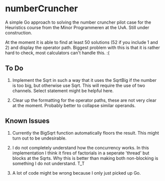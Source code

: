 # numberCruncher

A simple Go approach to solving the number cruncher pilot case for the Heuristics course from the Minor Programmeren at the UvA. Still under construction.

At the moment it is able to find at least 50 solutions (52 if you include 1 and 2) and display the operator path. Biggest problem with this is that it is rather hard to check, most calculators can't handle this. :(

## To Do

1. Implement the Sqrt in such a way that it uses the SqrtBig if the number is too big, but otherwise use Sqrt. This will require the use of two channels. Select statement might be helpful here.

2. Clear up the formatting for the operator paths, these are not very clear at the moment. Probably better to collapse similar operands.

## Known Issues

1. Currently the BigSqrt function automatically floors the result. This might turn out to be undesirable.

2. I do not completely understand how the concurrency works. In this implementation I think it fires of factorials in a seperate 'thread' but blocks at the Sqrts. Why this is better than making both non-blocking is something I do not understand. T_T

3. A lot of code might be wrong because I only just picked up Go.
